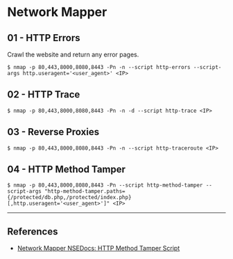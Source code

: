 # Network Mapper

## 01 - HTTP Errors

Crawl the website and return any error pages.

```
$ nmap -p 80,443,8000,8080,8443 -Pn -n --script http-errors --script-args http.useragent='<user_agent>' <IP>
```

## 02 - HTTP Trace

```
$ nmap -p 80,443,8000,8080,8443 -Pn -n -d --script http-trace <IP>
```

## 03 - Reverse Proxies

```
$ nmap -p 80,443,8000,8080,8443 -Pn -n --script http-traceroute <IP>
```

## 04 - HTTP Method Tamper

```
$ nmap -p 80,443,8000,8080,8443 -Pn --script http-method-tamper --script-args "http-method-tamper.paths={/protected/db.php,/protected/index.php}[,http.useragent='<user_agent>']" <IP>
```

---
## References

- [Network Mapper NSEDocs: HTTP Method Tamper Script](https://nmap.org/nsedoc/scripts/http-method-tamper.html)
